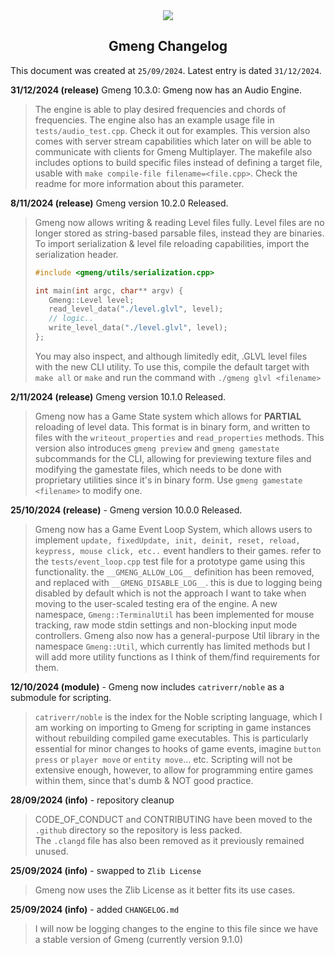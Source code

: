 <div align="center">
    <img src="https://allahcorp.com/static/assets/gmeng-more-hd.png##" style="max-width: 900px;">
    <h2>Gmeng Changelog</h2>
</div>

This document was created at `25/09/2024`.
Latest entry is dated `31/12/2024`.

**31/12/2024 (release)** Gmeng 10.3.0: Gmeng now has an Audio Engine.
> The engine is able to play desired frequencies and chords of frequencies.
> The engine also has an example usage file in `tests/audio_test.cpp`. Check it out for examples.
> This version also comes with server stream capabilities which later on will be able to communicate with clients
> for Gmeng Multiplayer. The makefile also includes options to build specific files instead of defining a target file, usable with `make compile-file filename=<file.cpp>`.
> Check the readme for more information about this parameter.


**8/11/2024 (release)** Gmeng version 10.2.0 Released.
> Gmeng now allows writing & reading Level files fully.
> Level files are no longer stored as string-based parsable files, instead they are
> binaries. To import serialization & level file reloading capabilities, import the serialization header.
> ```c
> #include <gmeng/utils/serialization.cpp>
>
> int main(int argc, char** argv) {
>    Gmeng::Level level;
>    read_level_data("./level.glvl", level);
>    // logic..
>    write_level_data("./level.glvl", level);
> };
> ````
> You may also inspect, and although limitedly edit, .GLVL level files with the new CLI utility.
> To use this, compile the default target with `make all` or `make` and run the command with `./gmeng glvl <filename>`

**2/11/2024 (release)** Gmeng version 10.1.0 Released.
> Gmeng now has a Game State system which allows for **PARTIAL** reloading of level data.
> This format is in binary form, and written to files with the `writeout_properties` and `read_properties` methods.
> This version also introduces `gmeng preview` and `gmeng gamestate` subcommands for the CLI, allowing for previewing texture files and modifying
> the gamestate files, which needs to be done with proprietary utilities since it's in binary form. Use `gmeng gamestate <filename>` to modify one.

**25/10/2024 (release)** - Gmeng version 10.0.0 Released.
> Gmeng now has a Game Event Loop System, which allows users to implement `update, fixedUpdate, init, deinit, reset, reload, keypress, mouse click, etc..` event handlers
> to their games. refer to the `tests/event_loop.cpp` test file for a prototype game using this functionality.
> the `__GMENG_ALLOW_LOG__` definition has been removed, and replaced with `__GMENG_DISABLE_LOG__`. this is due to logging being disabled
> by default which is not the approach I want to take when moving to the user-scaled testing era of the engine.
> A new namespace, `Gmeng::TerminalUtil` has been implemented for mouse tracking, raw mode stdin settings and non-blocking input mode controllers.
> Gmeng also now has a general-purpose Util library in the namespace `Gmeng::Util`, which currently has limited methods but I will add more utility functions as I think of them/find requirements for them.

**12/10/2024 (module)** - Gmeng now includes `catriverr/noble` as a submodule for scripting.
> `catriverr/noble` is the index for the Noble scripting language, which I am working on importing to Gmeng for
> scripting in game instances without rebuilding compiled game executables. This is particularly essential
> for minor changes to hooks of game events, imagine `button press` or `player move` or `entity move`... etc.
> Scripting will not be extensive enough, however, to allow for programming entire games within them, since that's dumb & NOT good practice.

**28/09/2024 (info)** - repository cleanup
> CODE_OF_CONDUCT and CONTRIBUTING have been moved to the `.github` directory
> so the repository is less packed.<br> The `.clangd` file has also been removed as it previously remained unused.

**25/09/2024 (info)** - swapped to `Zlib License`
> Gmeng now uses the Zlib License as it better fits its use cases.

**25/09/2024 (info)** - added `CHANGELOG.md`
> I will now be logging changes to the engine to this file since we have a stable version of Gmeng (currently version 9.1.0)
